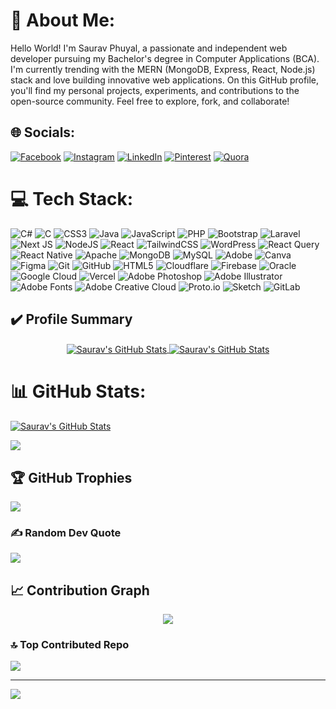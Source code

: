 # 💫 About Me:
Hello World! I'm Saurav Phuyal, a passionate and independent web developer pursuing my Bachelor's degree in Computer Applications (BCA). I'm currently trending with the MERN (MongoDB, Express, React, Node.js) stack and love building innovative web applications. On this GitHub profile, you'll find my personal projects, experiments, and contributions to the open-source community. Feel free to explore, fork, and collaborate!


## 🌐 Socials:
[![Facebook](https://img.shields.io/badge/Facebook-%231877F2.svg?logo=Facebook&logoColor=white)](https://facebook.com/sauravphuyal.com.np) [![Instagram](https://img.shields.io/badge/Instagram-%23E4405F.svg?logo=Instagram&logoColor=white)](https://instagram.com/sauravphuyal.com.np/) [![LinkedIn](https://img.shields.io/badge/LinkedIn-%230077B5.svg?logo=linkedin&logoColor=white)](https://linkedin.com/in/sauravphuyal) [![Pinterest](https://img.shields.io/badge/Pinterest-%23E60023.svg?logo=Pinterest&logoColor=white)](https://pinterest.com/codewithsauravphuyal) [![Quora](https://img.shields.io/badge/Quora-%23B92B27.svg?logo=Quora&logoColor=white)](https://quora.com/profile/Saurav-Phuyal-8) 

# 💻 Tech Stack:
![C#](https://img.shields.io/badge/c%23-%23239120.svg?style=for-the-badge&logo=csharp&logoColor=white) ![C](https://img.shields.io/badge/c-%2300599C.svg?style=for-the-badge&logo=c&logoColor=white) ![CSS3](https://img.shields.io/badge/css3-%231572B6.svg?style=for-the-badge&logo=css3&logoColor=white) ![Java](https://img.shields.io/badge/java-%23ED8B00.svg?style=for-the-badge&logo=openjdk&logoColor=white) ![JavaScript](https://img.shields.io/badge/javascript-%23323330.svg?style=for-the-badge&logo=javascript&logoColor=%23F7DF1E) ![PHP](https://img.shields.io/badge/php-%23777BB4.svg?style=for-the-badge&logo=php&logoColor=white) ![Bootstrap](https://img.shields.io/badge/bootstrap-%238511FA.svg?style=for-the-badge&logo=bootstrap&logoColor=white) ![Laravel](https://img.shields.io/badge/laravel-%23FF2D20.svg?style=for-the-badge&logo=laravel&logoColor=white) ![Next JS](https://img.shields.io/badge/Next-black?style=for-the-badge&logo=next.js&logoColor=white) ![NodeJS](https://img.shields.io/badge/node.js-6DA55F?style=for-the-badge&logo=node.js&logoColor=white) ![React](https://img.shields.io/badge/react-%2320232a.svg?style=for-the-badge&logo=react&logoColor=%2361DAFB) ![TailwindCSS](https://img.shields.io/badge/tailwindcss-%2338B2AC.svg?style=for-the-badge&logo=tailwind-css&logoColor=white) ![WordPress](https://img.shields.io/badge/WordPress-%23117AC9.svg?style=for-the-badge&logo=WordPress&logoColor=white) ![React Query](https://img.shields.io/badge/-React%20Query-FF4154?style=for-the-badge&logo=react%20query&logoColor=white) ![React Native](https://img.shields.io/badge/react_native-%2320232a.svg?style=for-the-badge&logo=react&logoColor=%2361DAFB) ![Apache](https://img.shields.io/badge/apache-%23D42029.svg?style=for-the-badge&logo=apache&logoColor=white) ![MongoDB](https://img.shields.io/badge/MongoDB-%234ea94b.svg?style=for-the-badge&logo=mongodb&logoColor=white) ![MySQL](https://img.shields.io/badge/mysql-4479A1.svg?style=for-the-badge&logo=mysql&logoColor=white) ![Adobe](https://img.shields.io/badge/adobe-%23FF0000.svg?style=for-the-badge&logo=adobe&logoColor=white) ![Canva](https://img.shields.io/badge/Canva-%2300C4CC.svg?style=for-the-badge&logo=Canva&logoColor=white) ![Figma](https://img.shields.io/badge/figma-%23F24E1E.svg?style=for-the-badge&logo=figma&logoColor=white) ![Git](https://img.shields.io/badge/git-%23F05033.svg?style=for-the-badge&logo=git&logoColor=white) ![GitHub](https://img.shields.io/badge/github-%23121011.svg?style=for-the-badge&logo=github&logoColor=white) ![HTML5](https://img.shields.io/badge/html5-%23E34F26.svg?style=for-the-badge&logo=html5&logoColor=white) ![Cloudflare](https://img.shields.io/badge/Cloudflare-F38020?style=for-the-badge&logo=Cloudflare&logoColor=white) ![Firebase](https://img.shields.io/badge/firebase-%23039BE5.svg?style=for-the-badge&logo=firebase) ![Oracle](https://img.shields.io/badge/Oracle-F80000?style=for-the-badge&logo=oracle&logoColor=white) ![Google Cloud](https://img.shields.io/badge/GoogleCloud-%234285F4.svg?style=for-the-badge&logo=google-cloud&logoColor=white) ![Vercel](https://img.shields.io/badge/vercel-%23000000.svg?style=for-the-badge&logo=vercel&logoColor=white) ![Adobe Photoshop](https://img.shields.io/badge/adobe%20photoshop-%2331A8FF.svg?style=for-the-badge&logo=adobe%20photoshop&logoColor=white) ![Adobe Illustrator](https://img.shields.io/badge/adobe%20illustrator-%23FF9A00.svg?style=for-the-badge&logo=adobe%20illustrator&logoColor=white) ![Adobe Fonts](https://img.shields.io/badge/Adobe%20Fonts-000B1D.svg?style=for-the-badge&logo=Adobe%20Fonts&logoColor=white) ![Adobe Creative Cloud](https://img.shields.io/badge/Adobe%20Creative%20Cloud-DA1F26.svg?style=for-the-badge&logo=Adobe%20Creative%20Cloud&logoColor=white) ![Proto.io](https://img.shields.io/badge/Proto.io-161637?style=for-the-badge&logo=proto.io&logoColor=00e5ff) ![Sketch](https://img.shields.io/badge/Sketch-FFB387?style=for-the-badge&logo=sketch&logoColor=black) ![GitLab](https://img.shields.io/badge/gitlab-%23181717.svg?style=for-the-badge&logo=gitlab&logoColor=white)

## ✔️ Profile Summary
<p align="center">
 <a href="https://github.com/codewithsauravphuyal">
   <img align="center" src="https://github-readme-stats.vercel.app/api?username=codewithsauravphuyal&show_icons=true&include_all_commits=true&hide=contribs&count_private=true&theme=cobalt&line_height=48" alt="Saurav's GitHub Stats"/>
 </a>
 <a href="https://github.com/codewithsauravphuyal">
   <img align="center" src="https://github-readme-stats.vercel.app/api/top-langs/?username=codewithsauravphuyal&show_icons=true&langs_count=5&hide_border=false&theme=gruvbox" alt="Saurav's GitHub Stats"/>
 </a>
</p>

# 📊 GitHub Stats:
 <a href="https://github.com/codewithsauravphuyal">
   <img align="center" src="https://github-profile-summary-cards.vercel.app/api/cards/profile-details?username=codewithsauravphuyal&theme=dark&hide" alt="Saurav's GitHub Stats" />
 </a>
 <br/>

![](https://github-readme-streak-stats.herokuapp.com/?user=codewithsauravphuyal&theme=dark&hide_border=false)

## 🏆 GitHub Trophies
![](https://github-profile-trophy.vercel.app/?username=codewithsauravphuyal&theme=radical&no-frame=false&no-bg=false&margin-w=4)

### ✍️ Random Dev Quote
![](https://quotes-github-readme.vercel.app/api?type=horizontal&theme=radical)

## 📈 Contribution Graph
<p align="center">
 <a href="https://github.com/codewithsauravphuyal">
   <img align="center" src="https://github-readme-activity-graph.vercel.app/graph?username=codewithsauravphuyal&theme=github-compact" />
 </a>
</p>

### 🔝 Top Contributed Repo
![](https://github-contributor-stats.vercel.app/api?username=codewithsauravphuyal&limit=5&theme=dark&combine_all_yearly_contributions=true)

---
[![](https://visitcount.itsvg.in/api?id=codewithsauravphuyal&icon=0&color=0)](https://visitcount.itsvg.in)
